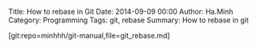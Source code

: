 Title: How to rebase in Git
Date: 2014-09-09 00:00
Author: Ha.Minh
Category: Programming
Tags: git, rebase
Summary: How to rebase in git

[git:repo=minhhh/git-manual,file=git_rebase.md]
